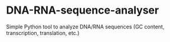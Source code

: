 # DNA-RNA-sequence-analyser
Simple Python tool to analyze DNA/RNA sequences (GC content, transcription, translation, etc.)
